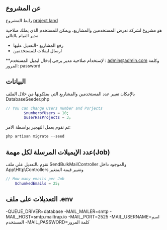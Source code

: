 ## عن المشروع 
رابط المشروع 
[project land](https://still-falls-68309.herokuapp.com/)

هو مشروع لشركة تعرض المستخدمين والمشاريع، ويمكن للمستخدم الذي يملك صلاحية مدير القيام بالتالي
- رفع المشاريع
-التعديل عليها
- ارسال ايملات للمستخدمين

**لإستخدام صلاحية مدير يرجى إدخال ايميل المستخدم : admin@admin.com
وكلمة المرور: password

## البيانات

بالإمكان تغيير عدد المستخدمين والمشاريع التي يملكونها من خلال الملف DatabaseSeeder.php

```php
// You can change Users number and Porjects 
        $numberofUsers = 10;
        $userHasProjects = 3;
```

ثم نقوم بعمل التهجير بواسطة الامر:
```php
php artisan migrate --seed
```

## عدد الإيميلات المرسلة لكل مهمة(Job)  
نقوم بالتعديل على ملف SendBulkMailController والموجود داخل App\Http\Controllers وتغيير قيمة المتغير 
```php
// How many emails per Job
    $chunkedEmails = 25;
```
## التعديلات على ملف .env

-QUEUE_DRIVER=database
-MAIL_MAILER=smtp
-MAIL_HOST=smtp.mailtrap.io
-MAIL_PORT=2525
-MAIL_USERNAME=اسم المستخدم 
-MAIL_PASSWORD=كلمة المرور


